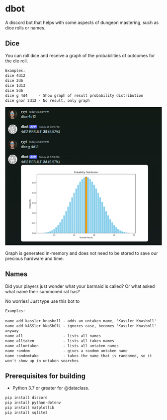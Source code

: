 # dbot

A discord bot that helps with some aspects of dungeon mastering, such as dice rolls or names.

## Dice

You can roll dice and receive a graph of the probabilities of outcomes for the die roll.

```
Examples:
dice 4d12
dice 2d6
dice 1d13
dice 5d6
dice g 4d4     - Show graph of result probability distribution
dice gnor 2d12 - No result, only graph
```

![There should be an image of a graph here.](https://github.com/mrryyi/dbot/blob/main/docimages/example.png "Title")

Graph is generated in-memory and does not need to be stored to save our precious hardware and time.

## Names

Did your players just wonder what your barmaid is called? Or what asked what name their summoned rat has?

No worries! Just type use this bot to 

```
Examples:

name add kassler knasboll - adds an untaken name, 'Kassler Knasboll'
name add kASSler kNaSbOlL - ignores case, becomes 'Kassler Knasboll' anyway
name all                  - lists all names
name alltaken             - lists all taken names
name alluntaken           - lists all untaken names
name random               - gives a random untaken name
name randomtake           - takes the name that is randomed, so it won't show up in untaken searches 
```

## Prerequisites for building

* Python 3.7 or greater for @dataclass.

```
pip install discord
pip install python-dotenv
pip install matplotlib
pip install sqlite3
```
